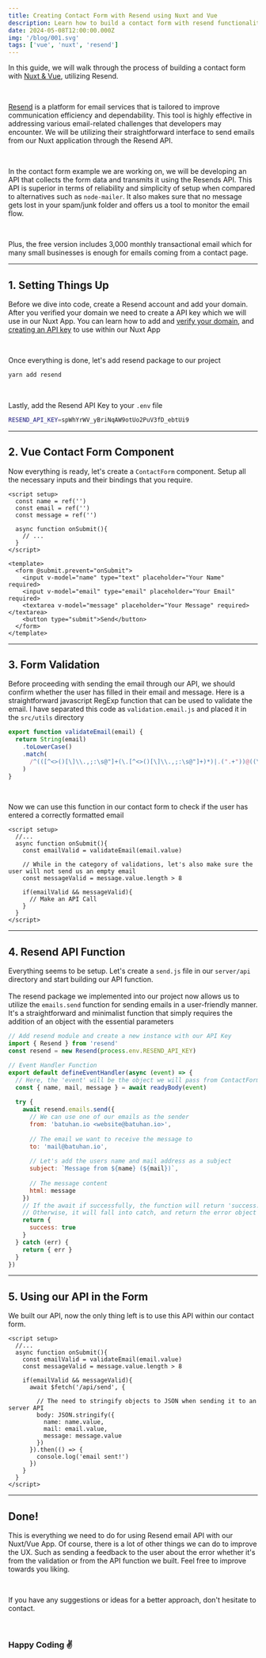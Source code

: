```yaml
---
title: Creating Contact Form with Resend using Nuxt and Vue
description: Learn how to build a contact form with resend functionality using Nuxt.js and Vue.js in this detailed step-by-step tutorial. Enhance user experience and ensure reliable data submission with modern web technologies.
date: 2024-05-08T12:00:00.000Z
img: '/blog/001.svg'
tags: ['vue', 'nuxt', 'resend']
---
```


In this guide, we will walk through the process of building a contact form with [Nuxt & Vue](https://nuxt.com/), utilizing Resend.

<br>

[Resend](https://resend.com/) is a platform for email services that is tailored to improve communication efficiency and dependability. This tool is highly effective in addressing various email-related challenges that developers may encounter. We will be utilizing their straightforward interface to send emails from our Nuxt application through the Resend API.

<br>

In the contact form example we are working on, we will be developing an API that collects the form data and transmits it using the Resends API. This API is superior in terms of reliability and simplicity of setup when compared to alternatives such as `node-mailer`. It also makes sure that no message gets lost in your spam/junk folder and offers us a tool to monitor the email flow.

<br>

Plus, the free version includes 3,000 monthly transactional email which for many small businesses is enough for emails coming from a contact page.

---

## 1. Setting Things Up
Before we dive into code, create a Resend account and add your domain. After you verified your domain we need to create a API key which we will use in our Nuxt App.
You can learn how to add and [verify your domain](https://resend.com/docs/dashboard/domains/introduction), and [creating an API key](https://resend.com/docs/dashboard/api-keys/introduction) to use within our Nuxt App

<br>

Once everything is done, let's add resend package to our project
```zsh [Terminal]
yarn add resend
```
<br>

Lastly, add the Resend API Key to your `.env` file 
```sh [.env]
RESEND_API_KEY=spWhYrWV_yBriNqAW9otUo2PuV3fD_ebtUi9
```

---

## 2. Vue Contact Form Component
Now everything is ready, let's create a `ContactForm` component. Setup all the necessary inputs and their bindings that you require.

```vue [ContactForm.vue]
<script setup>
  const name = ref('')
  const email = ref('')
  const message = ref('')
  
  async function onSubmit(){
    // ...
  }
</script>

<template>
  <form @submit.prevent="onSubmit">
    <input v-model="name" type="text" placeholder="Your Name" required>
    <input v-model="email" type="email" placeholder="Your Email" required>
    <textarea v-model="message" placeholder="Your Message" required></textarea>
    <button type="submit">Send</button>
  </form>
</template>
```
---

## 3. Form Validation
Before proceeding with sending the email through our API, we should confirm whether the user has filled in their email and message. Here is a straightforward javascript RegExp function that can be used to validate the email. I have separated this code as `validation.email.js` and placed it in the `src/utils` directory

```js [utils/validate.email.js]
export function validateEmail(email) {
  return String(email)
    .toLowerCase()
    .match(
      /^(([^<>()[\]\\.,;:\s@"]+(\.[^<>()[\]\\.,;:\s@"]+)*)|.(".+"))@((\[[0-9]{1,3}\.[0-9]{1,3}\.[0-9]{1,3}\.[0-9]{1,3}\])|(([a-zA-Z\-0-9]+\.)+[a-zA-Z]{2,}))$/,
    )
}
```
<br>

Now we can use this function in our contact form to check if the user has entered a correctly formatted email
```vue [ContactForm.vue]
<script setup>
  //...
  async function onSubmit(){
    const emailValid = validateEmail(email.value)
    
    // While in the category of validations, let's also make sure the user will not send us an empty email
    const messageValid = message.value.length > 8
    
    if(emailValid && messageValid){
      // Make an API Call
    }
  }
</script>
```

---

## 4. Resend API Function
Everything seems to be setup. Let's create a `send.js` file in our `server/api` directory and start building our API function.
<br><br>
The resend package we implemented into our project now allows us to utilize the `emails.send` function for sending emails in a user-friendly manner. It's a straightforward and minimalist function that simply requires the addition of an object with the essential parameters
```js [server/api/send.js]
// Add resend module and create a new instance with our API Key
import { Resend } from 'resend'
const resend = new Resend(process.env.RESEND_API_KEY)

// Event Handler Function
export default defineEventHandler(async (event) => {
  // Here, the 'event' will be the object we will pass from ContactForm.vue, with all the relevant information
  const { name, mail, message } = await readyBody(event)
  
  try {
    await resend.emails.send({
      // We can use one of our emails as the sender
      from: 'batuhan.io <website@batuhan.io>',
      
      // The email we want to receive the message to
      to: 'mail@batuhan.io',
      
      // Let's add the users name and mail address as a subject
      subject: `Message from ${name} (${mail})`,
      
      // The message content
      html: message
    })
    // If the await if successfully, the function will return 'success: true'
    // Otherwise, it will fall into catch, and return the error object
    return {
      success: true
    }
  } catch (err) {
    return { err }
  }
})

```

---


## 5. Using our API in the Form
We built our API, now the only thing left is to use this API within our contact form.
```vue [ContactForm.vue]
<script setup>
  //...
  async function onSubmit(){
    const emailValid = validateEmail(email.value)
    const messageValid = message.value.length > 8
    
    if(emailValid && messageValid){
      await $fetch('/api/send', {
        
        // The need to stringify objects to JSON when sending it to an server API
        body: JSON.stringify({
          name: name.value,
          mail: email.value,
          message: message.value
        })
      }).then(() => {
        console.log('email sent!')
      })
    }
  }
</script>
```

---

## Done!
This is everything we need to do for using Resend email API with our Nuxt/Vue App.  Of course, there is a lot of other things we can do to improve the UX. Such as sending a feedback to the user about the error whether it's from the validation or from the API function we built. Feel free to improve towards you liking. 

<br>

If you have any suggestions or ideas for a better approach, don't hesitate to contact.

<br>

### Happy Coding ✌️
